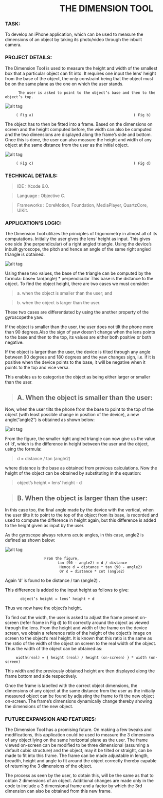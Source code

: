# &nbsp;&nbsp;&nbsp;&nbsp;&nbsp;&nbsp;&nbsp;&nbsp;&nbsp;&nbsp;&nbsp;&nbsp;&nbsp;&nbsp;&nbsp;&nbsp;&nbsp;&nbsp;&nbsp;&nbsp;&nbsp;&nbsp;&nbsp;&nbsp;&nbsp;&nbsp;&nbsp;THE DIMENSION TOOL
### TASK:
To develop an iPhone application, which can be used to measure the dimensions of an
object by taking its photo/video through the inbuilt camera.
### PROJECT DETAILS:
The Dimension Tool is used to measure the height and width of the smallest box that a
particular object can fit into. It requires one input­ the lens’ height from the base of the object, the
only constraint being that the object must be on the same plane as the one on which the user
stands.

          The user is asked to point to the object’s base and then to the object’s top.

![alt tag](https://cloud.githubusercontent.com/assets/633728/12955817/d90cb706-d04a-11e5-8a39-f2986c1282a9.png)

         ( Fig a)                                              ( Fig b)

The object has to then be fitted into a frame. Based on the dimensions on screen and the
height computed before, the width can also be computed and the two dimensions are displayed
along the frame’s side and bottom. Once this is done, the user can also measure the height and
width of any object at the same distance from the user as the initial object.


![alt tag](https://cloud.githubusercontent.com/assets/633728/12955836/f251f6ae-d04a-11e5-941b-5ed4f730a16d.png)

         ( Fig c)                                              ( Fig d)


### TECHNICAL DETAILS:

>IDE : Xcode 6.0.

>Language : Objective C.

>Frameworks : CoreMotion, Foundation, MediaPlayer, QuartzCore, UIKit.

### APPLICATION’S LOGIC:

The Dimension Tool utilizes the principles of trigonometry in almost all of its
computations. Initially the user gives the lens’ height as input. This gives one side (the
perpendicular) of a right angled triangle. Using the device’s inbuilt gyroscope, the pitch and
hence an angle of the same right angled triangle is obtained.

![alt tag](https://cloud.githubusercontent.com/assets/633728/12955960/816e10f2-d04b-11e5-87aa-89d0470d34f6.png)

Using these two values, the base of the triangle can be computed by the formula:
base= tan(angle) * perpendicular
This base is the distance to the object.
To find the object height, there are two cases we must consider:

>a. when the object is smaller than the user; and

>b. when the object is larger than the user.

These two cases are differentiated by using the another property of the gyroscope­the
yaw.

If the object is smaller than the user, the user does not tilt the phone more than 90
degrees.Also the sign of yaw doesn’t change when the lens points to the base and then to the
top, its values are either both positive or both negative.

If the object is larger than the user, the device is tilted through any angle between 90
degrees and 180 degrees and the yaw changes sign, i.e. if it is positive when the device points
to the base, it will be negative when it points to the top and vice versa.

This enables us to categorise the object as being either larger or smaller than the user.
> ## A. When the object is smaller than the user:

Now, when the user tilts the phone from the base to point to the top of the object (with
least possible change in position of the device), a new angle(“angle2”) is obtained as shown
below:

![alt tag](https://cloud.githubusercontent.com/assets/633728/12955963/87fcb8c4-d04b-11e5-87a0-dc339d944d5d.png)

From the figure, the smaller right angled triangle can now give us the value of ‘d’, which is the
difference in height between the user and the object, using the formula:

>d = distance / tan (angle2)

where distance is the base as obtained from previous calculations.
Now the height of the object can be obtained by substituting in the equation:

>object’s height = lens’ height - d

> ## B. When the object is larger than the user:
In this case too, the final angle made by the device with the vertical, when the user tilts it to point
to the top of the object from its base, is recorded and used to compute the difference in height
again, but this difference is added to the height given as input by the user.

As the gyroscope always returns acute angles, in this case, angle2 is defined as shown
below:

![alt tag](https://cloud.githubusercontent.com/assets/633728/12955971/8ca7d62e-d04b-11e5-879e-b872379df08c.png)

                      From the figure,
                            tan (90 - angle2) = d / distance
                             Hence d = distance * tan (90 - angle2)
                             Or d = distance * cot (angle2)
Again ‘d’ is found to be distance / tan (angle2) .

This difference is added to the input height as follows to give:

           object’s height = lens’ height + d

Thus we now have the object’s height.

To find out the width, the user is asked to adjust the frame present on-screen (refer
frame in Fig d) to fit correctly around the object as viewed through the lens. From the height and
width of the frame on the device screen, we obtain a reference ratio of the height of the object’s
image on screen to the object’s real height. It is known that this ratio is the same as the ratio of
the width of the object on screen to the real width of the object. Thus the width of the object can
be obtained as:

         width(real) = { height (real) / height (on-screen) } * width (on-screen)
This width and the previously obtained height are then displayed along the frame bottom
and side respectively.

Once the frame is labelled with the correct object dimensions, the dimensions of any
object at the same distance from the user as the initially measured object can be found by
adjusting the frame to fit the new object on-screen. The frame’s dimensions dynamically change
thereby showing the dimensions of the new object.

### FUTURE EXPANSION AND FEATURES:


The Dimension Tool has a promising future. On making a few tweaks and modifications,
this application could be used to measure the 3 dimensions of any object lying on the same
horizontal plane as the user. The frame viewed on-screen can be modified to be three
dimensional (assuming a default cubic structure) and the object, may it be tilted or straight, can
be made to fit into this frame. The frame can be made adjustable in length, breadth, height and
angle to fit around the object correctly thereby capable of returning the 3 dimensions of the
object.


The process as seen by the user, to obtain this, will be the same as that to obtain 2
dimensions of an object. Additional changes are made only in the code to include a 3
dimensional frame and a factor by which the 3rd dimension can also be obtained from this new
frame.
